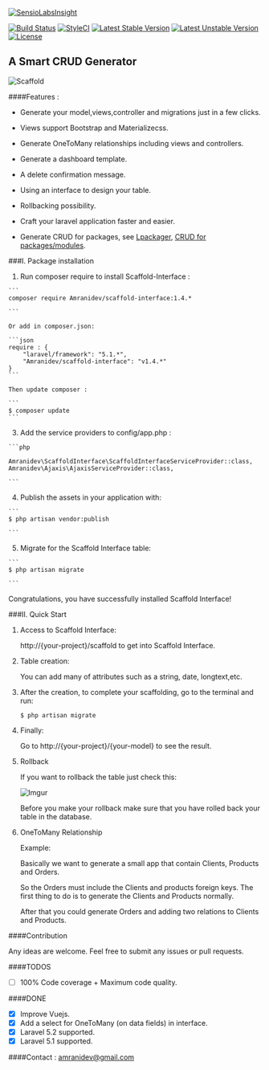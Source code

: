 [![SensioLabsInsight](https://insight.sensiolabs.com/projects/4c35ba52-551e-4d62-adb8-ff5199c54801/big.png)](https://insight.sensiolabs.com/projects/4c35ba52-551e-4d62-adb8-ff5199c54801)

[![Build Status](https://travis-ci.org/amranidev/scaffold-interface.svg?branch=master)](https://travis-ci.org/amranidev/scaffold-interface)
[![StyleCI](https://styleci.io/repos/45497055/shield?style=flat)](https://styleci.io/repos/45497055) 
[![Latest Stable Version](https://poser.pugx.org/amranidev/scaffold-interface/v/stable)](https://packagist.org/packages/amranidev/scaffold-interface)
[![Latest Unstable Version](https://poser.pugx.org/amranidev/scaffold-interface/v/unstable)](https://packagist.org/packages/amranidev/scaffold-interface)
[![License](https://poser.pugx.org/amranidev/scaffold-interface/license)](https://packagist.org/packages/amranidev/scaffold-interface)

## A Smart CRUD Generator

![Scaffold](http://i.imgur.com/65uhrP7.gif)

####Features :

+ Generate your model,views,controller and migrations just in a few clicks.

+ Views support Bootstrap and Materializecss.

+ Generate OneToMany relationships including views and controllers.

+ Generate a dashboard template.

+ A delete confirmation message.

+ Using an interface to design your table.

+ Rollbacking possibility.

+ Craft your laravel application faster and easier.

+ Generate CRUD for packages, see [Lpackager](https://github.com/amranidev/lpackager), [CRUD for packages/modules](http://amranidev.github.io/blog/site/crud-generator-for-packages/).

###I. Package installation

  1. Run composer require to install Scaffold-Interface :
  
    ```
    composer require Amranidev/scaffold-interface:1.4.*
  
    ```

    Or add in composer.json: 
    
    ```json
    require : {
        "laravel/framework": "5.1.*",
        "Amranidev/scaffold-interface": "v1.4.*"
    }
    ```
    
    Then update composer :
    
    ```
    $ composer update
    ```
    
  3. Add the service providers to config/app.php :

    ```php

    Amranidev\ScaffoldInterface\ScaffoldInterfaceServiceProvider::class,
    Amranidev\Ajaxis\AjaxisServiceProvider::class,
  
    ```

  4. Publish the assets in your application with:

    ```
    $ php artisan vendor:publish
  
    ```

  5. Migrate for the Scaffold Interface table:
  
    ```
    $ php artisan migrate

    ```

Congratulations, you have successfully installed Scaffold Interface!

###II. Quick Start
  
  1. Access to Scaffold Interface:
    
     http://{your-project}/scaffold to get into Scaffold Interface.
  
  2. Table creation:

     You can add many of attributes such as a string, date, longtext,etc.

  3. After the creation, to complete your scaffolding, go to the terminal and run:  
     
     ```
     $ php artisan migrate
     
     ```
  
  4. Finally:
     
     Go to http://{your-project}/{your-model} to see the result.
      
  5. Rollback  

      If you want to rollback the table just check this:
      
      ![Imgur](http://i.imgur.com/dnYc2ZE.png)

      Before you make your rollback make sure that you have rolled back your table in the database.
  
  6. OneToMany Relationship
      
      Example: 

      Basically we want to generate a small app that contain Clients, Products and Orders. 

      So the Orders must include the Clients and products foreign keys. 
      The first thing to do is to generate the Clients and Products normally. 
      
      After that you could generate Orders and adding two relations to Clients and Products.

####Contribution

 Any ideas are welcome. Feel free to submit any issues or pull requests.

####TODOS

 - [ ] 100% Code coverage + Maximum code quality.

####DONE
  
 - [x] Improve Vuejs.
 - [x] Add a select for OneToMany (on data fields) in interface.  
 - [x] Laravel 5.2 supported.
 - [x] Laravel 5.1 supported.

####Contact : amranidev@gmail.com
